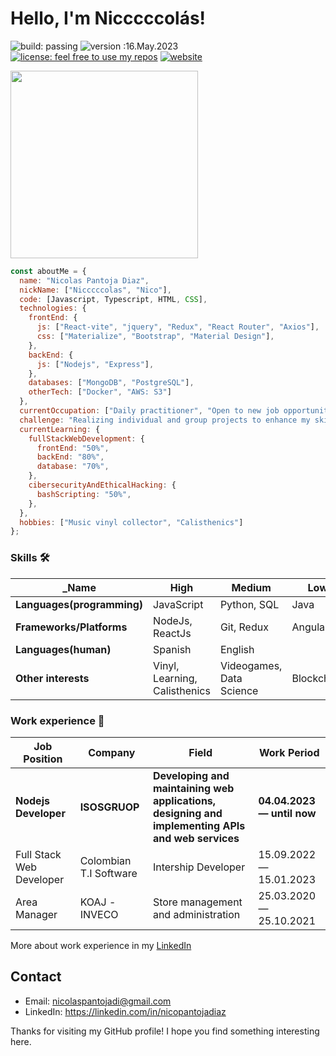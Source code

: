 # Hello, I'm Nicccccolás! 
![build: passing](https://img.shields.io/badge/build-passing-success) ![version :16.May.2023](https://img.shields.io/badge/version-16.May.2023-informational) [![license: feel free to use my repos](https://img.shields.io/badge/license-feel%20free%20to%20use%20my%20repos-success)](https://github.com/Nicccccolas) [![website](https://img.shields.io/badge/website-informational)](https://nicolaspantoja.netlify.app)

<img src="https://freight.cargo.site/w/450/i/4577c75a5321130c9d9162cda6949bef9a0317a8ff9ab8812b9a4d6601aa9b5f/Witch-Surprise-06.gif" width="300" >


```javascript
const aboutMe = {
  name: "Nicolas Pantoja Diaz",
  nickName: ["Nicccccolas", "Nico"],
  code: [Javascript, Typescript, HTML, CSS],
  technologies: {
    frontEnd: {
      js: ["React-vite", "jquery", "Redux", "React Router", "Axios"],
      css: ["Materialize", "Bootstrap", "Material Design"],
    },
    backEnd: {
      js: ["Nodejs", "Express"],
    },
    databases: ["MongoDB", "PostgreSQL"],
    otherTech: ["Docker", "AWS: S3"]
  },
  currentOccupation: ["Daily practitioner", "Open to new job opportunities", "Ready for any backend project"."],
  challenge: "Realizing individual and group projects to enhance my skills and become highly competent.",
  currentLearning: {
    fullStackWebDevelopment: {
      frontEnd: "50%",
      backEnd: "80%",
      database: "70%",
    },
    cibersecurityAndEthicalHacking: {
      bashScripting: "50%",
    },
  },
  hobbies: ["Music vinyl collector", "Calisthenics"]
};
```


### Skills 🛠️

| _Name                      | High                          | Medium             | Low                            |
| -------------------------- | ----------------------------- | ------------------ | ------------------------------ |
| **Languages(programming)** | JavaScript                    | Python, SQL        | Java                           |
| **Frameworks/Platforms**   | NodeJs, ReactJs               | Git, Redux         | Angular                        |
| **Languages(human)**       | Spanish                       | English            |                                |
| **Other interests**        | Vinyl, Learning, Calisthenics | Videogames, Data Science         | Blockchain       |






### Work experience 👔

| Job Position               | Company                 | Field                                 | Work Period                |
| -------------------------- | ----------------------- | ------------------------------------- | -------------------------- |
| **Nodejs Developer**       | **ISOSGRUOP**           | **Developing and maintaining web applications, designing and implementing APIs and web services**                 | **04.04.2023 — until now** |
| Full Stack Web Developer   | Colombian T.I Software  | Intership Developer                   | 15.09.2022 — 15.01.2023    |
| Area Manager               | KOAJ -INVECO            | Store management and administration   | 25.03.2020 — 25.10.2021    |

More about work experience in my [LinkedIn](https://www.linkedin.com/in/nicopantojadiaz/)

## Contact
- Email: nicolaspantojadi@gmail.com
- LinkedIn: https://linkedin.com/in/nicopantojadiaz

Thanks for visiting my GitHub profile! I hope you find something interesting here.
